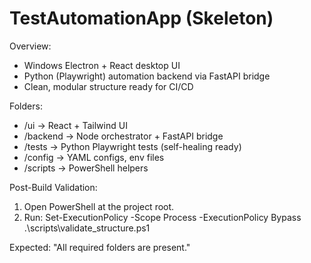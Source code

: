 ﻿# TestAutomationApp (Skeleton)

Overview:
- Windows Electron + React desktop UI
- Python (Playwright) automation backend via FastAPI bridge
- Clean, modular structure ready for CI/CD

Folders:
- /ui      -> React + Tailwind UI
- /backend -> Node orchestrator + FastAPI bridge
- /tests   -> Python Playwright tests (self-healing ready)
- /config  -> YAML configs, env files
- /scripts -> PowerShell helpers

Post-Build Validation:
1) Open PowerShell at the project root.
2) Run:
   Set-ExecutionPolicy -Scope Process -ExecutionPolicy Bypass
   .\scripts\validate_structure.ps1

Expected: "All required folders are present."
